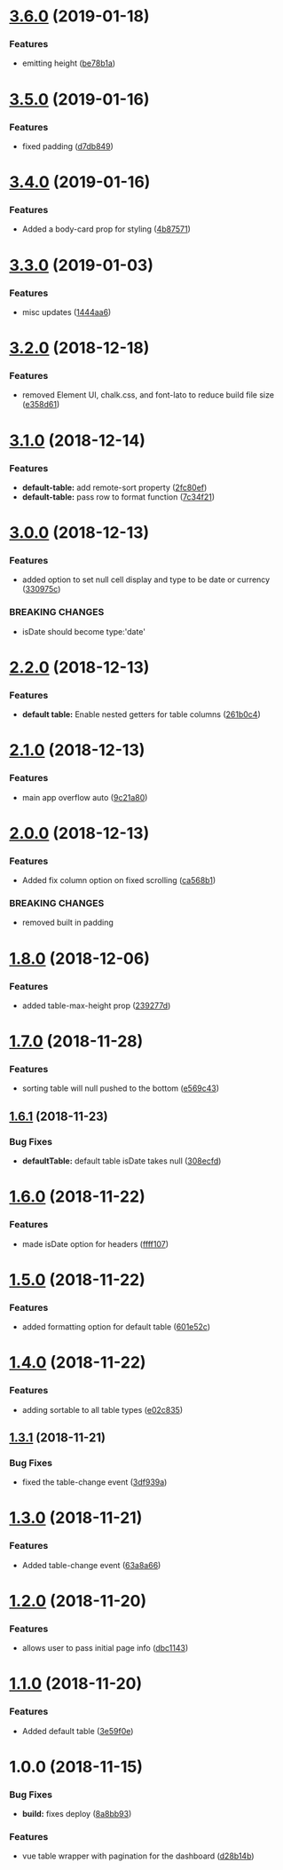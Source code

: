# [3.6.0](https://github.com/tillhub/vue-table-page/compare/v3.5.0...v3.6.0) (2019-01-18)


### Features

* emitting height ([be78b1a](https://github.com/tillhub/vue-table-page/commit/be78b1a))

# [3.5.0](https://github.com/tillhub/vue-table-page/compare/v3.4.0...v3.5.0) (2019-01-16)


### Features

* fixed padding ([d7db849](https://github.com/tillhub/vue-table-page/commit/d7db849))

# [3.4.0](https://github.com/tillhub/vue-table-page/compare/v3.3.0...v3.4.0) (2019-01-16)


### Features

* Added a body-card prop for styling ([4b87571](https://github.com/tillhub/vue-table-page/commit/4b87571))

# [3.3.0](https://github.com/tillhub/vue-table-page/compare/v3.2.0...v3.3.0) (2019-01-03)


### Features

* misc updates ([1444aa6](https://github.com/tillhub/vue-table-page/commit/1444aa6))

# [3.2.0](https://github.com/tillhub/vue-table-page/compare/v3.1.0...v3.2.0) (2018-12-18)


### Features

* removed Element UI, chalk.css, and font-lato to reduce build file size ([e358d61](https://github.com/tillhub/vue-table-page/commit/e358d61))

# [3.1.0](https://github.com/tillhub/vue-table-page/compare/v3.0.0...v3.1.0) (2018-12-14)


### Features

* **default-table:** add remote-sort property ([2fc80ef](https://github.com/tillhub/vue-table-page/commit/2fc80ef))
* **default-table:** pass row to format function ([7c34f21](https://github.com/tillhub/vue-table-page/commit/7c34f21))

# [3.0.0](https://github.com/tillhub/vue-table-page/compare/v2.2.0...v3.0.0) (2018-12-13)


### Features

* added option to set null cell display and type to be date or currency ([330975c](https://github.com/tillhub/vue-table-page/commit/330975c))


### BREAKING CHANGES

* isDate should become type:'date'

# [2.2.0](https://github.com/tillhub/vue-table-page/compare/v2.1.0...v2.2.0) (2018-12-13)


### Features

* **default table:** Enable nested getters for table columns ([261b0c4](https://github.com/tillhub/vue-table-page/commit/261b0c4))

# [2.1.0](https://github.com/tillhub/vue-table-page/compare/v2.0.0...v2.1.0) (2018-12-13)


### Features

* main app overflow auto ([9c21a80](https://github.com/tillhub/vue-table-page/commit/9c21a80))

# [2.0.0](https://github.com/tillhub/vue-table-page/compare/v1.8.0...v2.0.0) (2018-12-13)


### Features

* Added fix column option on fixed scrolling ([ca568b1](https://github.com/tillhub/vue-table-page/commit/ca568b1))


### BREAKING CHANGES

* removed built in padding

# [1.8.0](https://github.com/tillhub/vue-table-page/compare/v1.7.0...v1.8.0) (2018-12-06)


### Features

* added table-max-height prop ([239277d](https://github.com/tillhub/vue-table-page/commit/239277d))

# [1.7.0](https://github.com/tillhub/vue-table-page/compare/v1.6.1...v1.7.0) (2018-11-28)


### Features

* sorting table will null pushed to the bottom ([e569c43](https://github.com/tillhub/vue-table-page/commit/e569c43))

## [1.6.1](https://github.com/tillhub/vue-table-page/compare/v1.6.0...v1.6.1) (2018-11-23)


### Bug Fixes

* **defaultTable:** default table isDate takes null ([308ecfd](https://github.com/tillhub/vue-table-page/commit/308ecfd))

# [1.6.0](https://github.com/tillhub/vue-table-page/compare/v1.5.0...v1.6.0) (2018-11-22)


### Features

* made isDate option for headers ([ffff107](https://github.com/tillhub/vue-table-page/commit/ffff107))

# [1.5.0](https://github.com/tillhub/vue-table-page/compare/v1.4.0...v1.5.0) (2018-11-22)


### Features

* added formatting option for default table ([601e52c](https://github.com/tillhub/vue-table-page/commit/601e52c))

# [1.4.0](https://github.com/tillhub/vue-table-page/compare/v1.3.1...v1.4.0) (2018-11-22)


### Features

* adding sortable to all table types ([e02c835](https://github.com/tillhub/vue-table-page/commit/e02c835))

## [1.3.1](https://github.com/tillhub/vue-table-page/compare/v1.3.0...v1.3.1) (2018-11-21)


### Bug Fixes

* fixed the table-change event ([3df939a](https://github.com/tillhub/vue-table-page/commit/3df939a))

# [1.3.0](https://github.com/tillhub/vue-table-page/compare/v1.2.0...v1.3.0) (2018-11-21)


### Features

* Added table-change event ([63a8a66](https://github.com/tillhub/vue-table-page/commit/63a8a66))

# [1.2.0](https://github.com/tillhub/vue-table-page/compare/v1.1.0...v1.2.0) (2018-11-20)


### Features

* allows user to pass initial page info ([dbc1143](https://github.com/tillhub/vue-table-page/commit/dbc1143))

# [1.1.0](https://github.com/tillhub/vue-table-page/compare/v1.0.0...v1.1.0) (2018-11-20)


### Features

* Added default table ([3e59f0e](https://github.com/tillhub/vue-table-page/commit/3e59f0e))

# 1.0.0 (2018-11-15)


### Bug Fixes

* **build:** fixes deploy ([8a8bb93](https://github.com/tillhub/vue-table-page/commit/8a8bb93))


### Features

* vue table wrapper with pagination for the dashboard ([d28b14b](https://github.com/tillhub/vue-table-page/commit/d28b14b))
